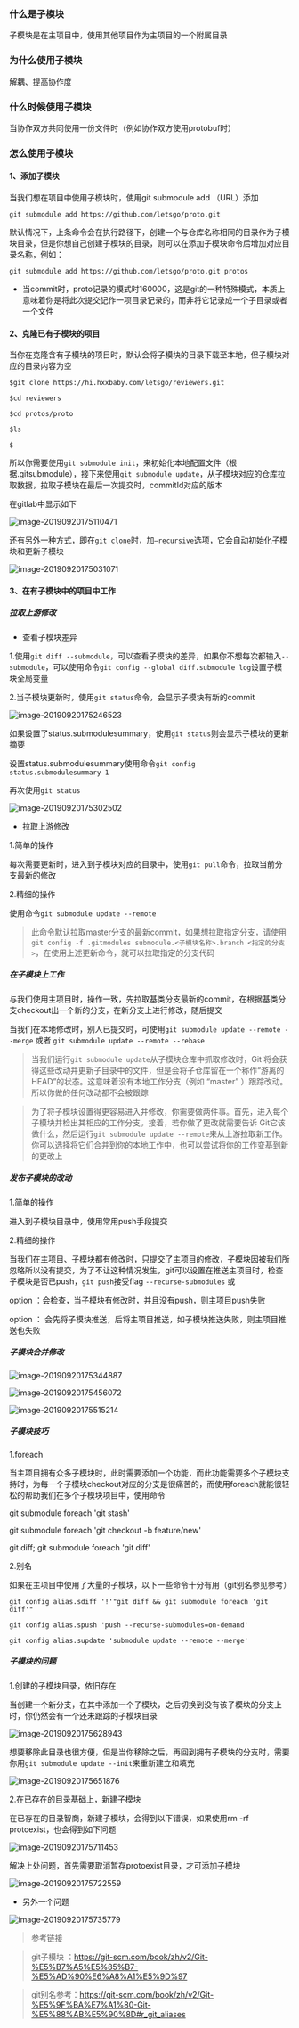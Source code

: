### 什么是子模块 

子模块是在主项目中，使用其他项目作为主项目的一个附属目录

###  为什么使用子模块 

解耦、提高协作度 

### 什么时候使用子模块 

当协作双方共同使用一份文件时（例如协作双方使用protobuf时） 

### 怎么使用子模块 

#### 1、添加子模块 

当我们想在项目中使用子模块时，使用git submodule add （URL）添加 

```shell
git submodule add https://github.com/letsgo/proto.git 
```

默认情况下，上条命令会在执行路径下，创建一个与仓库名称相同的目录作为子模块目录，但是你想自己创建子模块的目录，则可以在添加子模块命令后增加对应目录名称，例如： 

```shell
git submodule add https://github.com/letsgo/proto.git protos
```

* 当commit时，proto记录的模式时160000，这是git的一种特殊模式，本质上意味着你是将此次提交记作一项目录记录的，而非将它记录成一个子目录或者一个文件 

#### 2、克隆已有子模块的项目 

当你在克隆含有子模块的项目时，默认会将子模块的目录下载至本地，但子模块对应的目录内容为空 

```shell
$git clone https://hi.hxxbaby.com/letsgo/reviewers.git 

$cd reviewers 

$cd protos/proto 

$ls 

$ 
```

所以你需要使用`git submodule init`，来初始化本地配置文件（根据.gitsubmodule），接下来使用`git submodule update`，从子模块对应的仓库拉取数据，拉取子模块在最后一次提交时，commitId对应的版本 

在gitlab中显示如下 

![image-20190920175110471](/images/image-20190920175110471.png)



还有另外一种方式，即在`git clone`时，加`—recursive`选项，它会自动初始化子模块和更新子模块 

![image-20190920175031071](/images/image-20190920175031071.png)

#### 3、在有子模块中的项目中工作 

##### 拉取上游修改 

* 查看子模块差异 

1.使用`git diff --submodule`，可以查看子模块的差异，如果你不想每次都输入`--submodule`，可以使用命令`git config --global diff.submodule log`设置子模块全局变量 

2.当子模块更新时，使用`git status`命令，会显示子模块有新的commit 

![image-20190920175246523](/images/image-20190920175246523.png)

如果设置了status.submodulesummary，使用`git status`则会显示子模块的更新摘要 

设置status.submodulesummary使用命令`git config status.submodulesummary 1` 

再次使用`git status` 

![image-20190920175302502](/images/image-20190920175302502.png)

* 拉取上游修改 

1.简单的操作 

每次需要更新时，进入到子模块对应的目录中，使用`git pull`命令，拉取当前分支最新的修改 

2.精细的操作 

使用命令`git submodule update --remote` 

> 此命令默认拉取master分支的最新commit，如果想拉取指定分支，请使用`git config -f .gitmodules submodule.<子模块名称>.branch <指定的分支>`，在使用上述更新命令，就可以拉取指定的分支代码 

##### 在子模块上工作 

与我们使用主项目时，操作一致，先拉取基类分支最新的commit，在根据基类分支checkout出一个新的分支，在新分支上进行修改，随后提交 

当我们在本地修改时，别人已提交时，可使用`git submodule update --remote --merge` 或者 `git submodule update --remote --rebase` 

> 当我们运行`git submodule update`从子模块仓库中抓取修改时，Git 将会获得这些改动并更新子目录中的文件，但是会将子仓库留在一个称作“游离的HEAD”的状态。这意味着没有本地工作分支（例如 “master” ）跟踪改动。所以你做的任何改动都不会被跟踪 

> 为了将子模块设置得更容易进入并修改，你需要做两件事。首先，进入每个子模块并检出其相应的工作分支。接着，若你做了更改就需要告诉 Git它该做什么，然后运行`git submodule update --remote`来从上游拉取新工作。你可以选择将它们合并到你的本地工作中，也可以尝试将你的工作变基到新的更改上 

##### 发布子模块的改动 

1.简单的操作 

进入到子模块目录中，使用常用push手段提交 

2.精细的操作 

当我们在主项目、子模块都有修改时，只提交了主项目的修改，子模块因被我们所忽略所以没有提交，为了不让这种情况发生，git可以设置在推送主项目时，检查子模块是否已push，`git push`接受flag `--recurse-submodules` <check>或 <on-demand> 

option <check> ：会检查，当子模块有修改时，并且没有push，则主项目push失败 

option <on-demand> ： 会先将子模块推送，后将主项目推送，如子模块推送失败，则主项目推送也失败 

##### 子模块合并修改 

![image-20190920175344887](/images/image-20190920175344887.png)



![image-20190920175456072](/images/image-20190920175456072.png)



![image-20190920175515214](/images/image-20190920175515214.png)



##### 子模块技巧 

1.foreach 

当主项目拥有众多子模块时，此时需要添加一个功能，而此功能需要多个子模块支持时，为每一个子模块checkout对应的分支是很痛苦的，而使用foreach就能很轻松的帮助我们在多个子模块项目中，使用命令 

git submodule foreach 'git stash' 

git submodule foreach 'git checkout -b feature/new' 

git diff; git submodule foreach 'git diff' 

2.别名 

如果在主项目中使用了大量的子模块，以下一些命令十分有用（git别名参见参考） 

```shell
git config alias.sdiff '!'"git diff && git submodule foreach 'git diff'" 

git config alias.spush 'push --recurse-submodules=on-demand' 

git config alias.supdate 'submodule update --remote --merge' 
```



##### 子模块的问题 

1.创建的子模块目录，依旧存在 

当创建一个新分支，在其中添加一个子模块，之后切换到没有该子模块的分支上时，你仍然会有一个还未跟踪的子模块目录 

![image-20190920175628943](/images/image-20190920175628943.png)

想要移除此目录也很方便，但是当你移除之后，再回到拥有子模块的分支时，需要你用`git submodule update --init`来重新建立和填充 

![image-20190920175651876](/images/image-20190920175651876.png)

2.在已存在的目录基础上，新建子模块 

在已存在的目录智商，新建子模块，会得到以下错误，如果使用rm -rf protoexist，也会得到如下问题 

![image-20190920175711453](/images/image-20190920175711453.png)

解决上处问题，首先需要取消暂存protoexist目录，才可添加子模块 

![image-20190920175722559](/images/image-20190920175722559.png)

* 另外一个问题 

![image-20190920175735779](/images/image-20190920175735779.png)

> 参考链接 

> git子模块 ：https://git-scm.com/book/zh/v2/Git-%E5%B7%A5%E5%85%B7-%E5%AD%90%E6%A8%A1%E5%9D%97 

> git别名参考：https://git-scm.com/book/zh/v2/Git-%E5%9F%BA%E7%A1%80-Git-%E5%88%AB%E5%90%8D#r_git_aliases 
